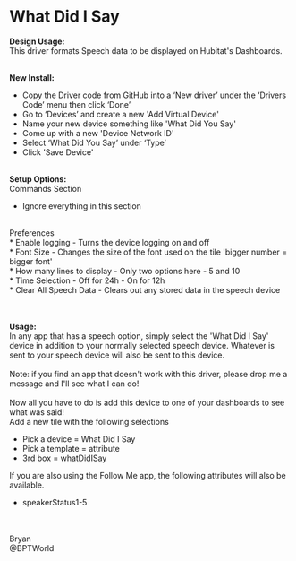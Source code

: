 # What Did I Say
<b>Design Usage:</b><br>
This driver formats Speech data to be displayed on Hubitat's Dashboards.<br><br>

<b>New Install:</b><br>
* Copy the Driver code from GitHub into a ‘New driver’ under the ‘Drivers Code’ menu then click ‘Done’
* Go to ‘Devices’ and create a new 'Add Virtual Device'
* Name your new device something like 'What Did You Say'
* Come up with a new 'Device Network ID'
* Select ‘What Did You Say’ under ‘Type’
* Click 'Save Device'
<br><br>

<b>Setup Options:</b><br>
Commands Section<br>
* Ignore everything in this section
<br>
Preferences<br>
* Enable logging - Turns the device logging on and off<br>
* Font Size - Changes the size of the font used on the tile 'bigger number = bigger font'<br>
* How many lines to display - Only two options here - 5 and 10<br>
* Time Selection - Off for 24h - On for 12h<br>
* Clear All Speech Data - Clears out any stored data in the speech device<br>
<br><br>

<b>Usage:</b><br>
In any app that has a speech option, simply select the 'What Did I Say' device in addition to your normally selected speech device.  Whatever is sent to your speech device will also be sent to this device.
<br><br>
Note: if you find an app that doesn't work with this driver, please drop me a message and I'll see what I can do!
<br><br>
Now all you have to do is add this device to one of your dashboards to see what was said!<br>
Add a new tile with the following selections
- Pick a device = What Did I Say
- Pick a template = attribute
- 3rd box = whatDidISay

If you are also using the Follow Me app, the following attributes will also be available.
- speakerStatus1-5

<br><br>
Bryan<br>
@BPTWorld
